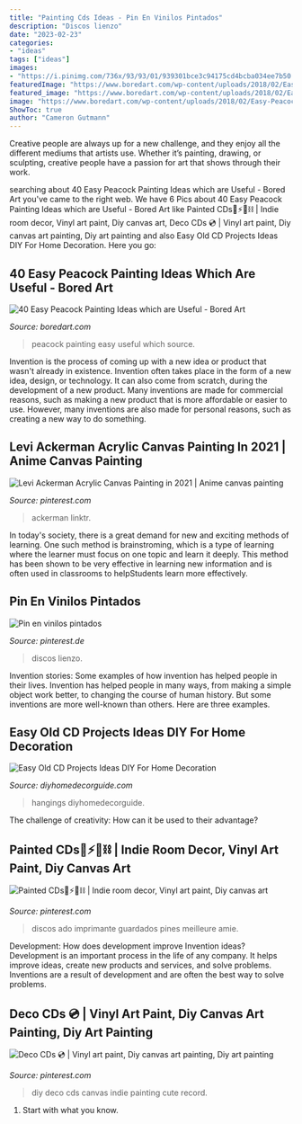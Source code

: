 ```yaml
---
title: "Painting Cds Ideas - Pin En Vinilos Pintados"
description: "Discos lienzo"
date: "2023-02-23"
categories:
- "ideas"
tags: ["ideas"]
images:
- "https://i.pinimg.com/736x/93/93/01/939301bce3c94175cd4bcba034ee7b50.jpg"
featuredImage: "https://www.boredart.com/wp-content/uploads/2018/02/Easy-Peacock-Painting-Ideas-which-are-Useful-31.jpg"
featured_image: "https://www.boredart.com/wp-content/uploads/2018/02/Easy-Peacock-Painting-Ideas-which-are-Useful-31.jpg"
image: "https://www.boredart.com/wp-content/uploads/2018/02/Easy-Peacock-Painting-Ideas-which-are-Useful-31.jpg"
ShowToc: true
author: "Cameron Gutmann"
---
```



Creative people are always up for a new challenge, and they enjoy all the different mediums that artists use. Whether it’s painting, drawing, or sculpting, creative people have a passion for art that shows through their work.

	

		
searching about 40 Easy Peacock Painting Ideas which are Useful - Bored Art you've came to the right web. We have 6 Pics about 40 Easy Peacock Painting Ideas which are Useful - Bored Art like Painted CDs🌿⚡️🍄⛓ | Indie room decor, Vinyl art paint, Diy canvas art, Deco CDs 💿 | Vinyl art paint, Diy canvas art painting, Diy art painting and also Easy Old CD Projects Ideas DIY For Home Decoration. Here you go:
		
    
## 40 Easy Peacock Painting Ideas Which Are Useful - Bored Art

<img loading=lazy src="https://www.boredart.com/wp-content/uploads/2018/02/Easy-Peacock-Painting-Ideas-which-are-Useful-31.jpg" onerror="this.onerror=null;this.src='https://tse4.mm.bing.net/th?id=OIP.e40dC6wVsGsnbJs1I0IGjwHaKI&amp;pid=15.1';" alt="40 Easy Peacock Painting Ideas which are Useful - Bored Art">

_Source: boredart.com_

>peacock painting easy useful which source. 

	

Invention is the process of coming up with a new idea or product that wasn't already in existence. Invention often takes place in the form of a new idea, design, or technology. It can also come from scratch, during the development of a new product. Many inventions are made for commercial reasons, such as making a new product that is more affordable or easier to use. However, many inventions are also made for personal reasons, such as creating a new way to do something.

    
## Levi Ackerman Acrylic Canvas Painting In 2021 | Anime Canvas Painting

<img loading=lazy src="https://i.pinimg.com/736x/1f/ae/7a/1fae7a5fb51b5427cfc30e0cb8f4d209.jpg" onerror="this.onerror=null;this.src='https://tse1.mm.bing.net/th?id=OIP.O2f4douwjT-onLgLcAxMdwHaKS&amp;pid=15.1';" alt="Levi Ackerman Acrylic Canvas Painting in 2021 | Anime canvas painting">

_Source: pinterest.com_

>ackerman linktr. 

	

In today's society, there is a great demand for new and exciting methods of learning. One such method is brainstroming, which is a type of learning where the learner must focus on one topic and learn it deeply. This method has been shown to be very effective in learning new information and is often used in classrooms to helpStudents learn more effectively.

    
## Pin En Vinilos Pintados

<img loading=lazy src="https://i.pinimg.com/736x/93/93/01/939301bce3c94175cd4bcba034ee7b50.jpg" onerror="this.onerror=null;this.src='https://tse4.mm.bing.net/th?id=OIP.vjhWlb32r9ojySzf6SfsfQHaO0&amp;pid=15.1';" alt="Pin en vinilos pintados">

_Source: pinterest.de_

>discos lienzo. 

	

Invention stories: Some examples of how invention has helped people in their lives.
Invention has helped people in many ways, from making a simple object work better, to changing the course of human history. But some inventions are more well-known than others. Here are three examples.

    
## Easy Old CD Projects Ideas DIY For Home Decoration

<img loading=lazy src="https://diyhomedecorguide.com/wp-content/uploads/2014/07/old-cd-wall-hangings.jpg" onerror="this.onerror=null;this.src='https://tse4.mm.bing.net/th?id=OIP.r79r8XjOccX1xn-vQ6MOCgHaFX&amp;pid=15.1';" alt="Easy Old CD Projects Ideas DIY For Home Decoration">

_Source: diyhomedecorguide.com_

>hangings diyhomedecorguide. 

	

The challenge of creativity: How can it be used to their advantage?
 

    
## Painted CDs🌿⚡️🍄⛓ | Indie Room Decor, Vinyl Art Paint, Diy Canvas Art

<img loading=lazy src="https://i.pinimg.com/originals/78/da/43/78da431ca74fcad21c26bd88af119019.jpg" onerror="this.onerror=null;this.src='https://tse2.mm.bing.net/th?id=OIP.peDbYLevevyPruGNdiInkgHaNK&amp;pid=15.1';" alt="Painted CDs🌿⚡️🍄⛓ | Indie room decor, Vinyl art paint, Diy canvas art">

_Source: pinterest.com_

>discos ado imprimante guardados pines meilleure amie. 

	

Development: How does development improve Invention ideas?
Development is an important process in the life of any company. It helps improve ideas, create new products and services, and solve problems. Inventions are a result of development and are often the best way to solve problems.

    
## Deco CDs 💿 | Vinyl Art Paint, Diy Canvas Art Painting, Diy Art Painting

<img loading=lazy src="https://i.pinimg.com/736x/80/9e/9d/809e9da1d321e0f871d2f878a46f8f03.jpg" onerror="this.onerror=null;this.src='https://tse1.mm.bing.net/th?id=OIP.HxP6ZwP1ow8QZ-1I_gk-ngHaMb&amp;pid=15.1';" alt="Deco CDs 💿 | Vinyl art paint, Diy canvas art painting, Diy art painting">

_Source: pinterest.com_

>diy deco cds canvas indie painting cute record. 

	

1. Start with what you know.

